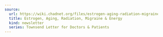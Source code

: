 ```yaml
---
source:
  url: https://wiki.chadnet.org/files/estrogen-aging-radiation-migraine-and-energy.pdf
  title: Estrogen, Aging, Radiation, Migraine & Energy
  kind: newsletter
  series: Townsend Letter for Doctors & Patients
---
```

